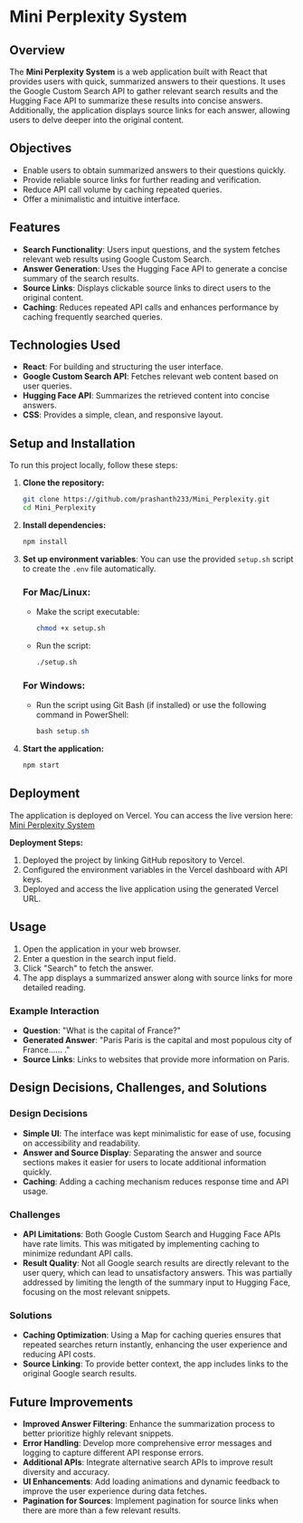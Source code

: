 # Mini Perplexity System

## Overview

The **Mini Perplexity System** is a web application built with React that provides users with quick, summarized answers to their questions. It uses the Google Custom Search API to gather relevant search results and the Hugging Face API to summarize these results into concise answers. Additionally, the application displays source links for each answer, allowing users to delve deeper into the original content.

## Objectives

- Enable users to obtain summarized answers to their questions quickly.
- Provide reliable source links for further reading and verification.
- Reduce API call volume by caching repeated queries.
- Offer a minimalistic and intuitive interface.

## Features

- **Search Functionality**: Users input questions, and the system fetches relevant web results using Google Custom Search.
- **Answer Generation**: Uses the Hugging Face API to generate a concise summary of the search results.
- **Source Links**: Displays clickable source links to direct users to the original content.
- **Caching**: Reduces repeated API calls and enhances performance by caching frequently searched queries.

## Technologies Used

- **React**: For building and structuring the user interface.
- **Google Custom Search API**: Fetches relevant web content based on user queries.
- **Hugging Face API**: Summarizes the retrieved content into concise answers.
- **CSS**: Provides a simple, clean, and responsive layout.

## Setup and Installation

To run this project locally, follow these steps:

1. **Clone the repository:**

   ```bash
   git clone https://github.com/prashanth233/Mini_Perplexity.git
   cd Mini_Perplexity
   ```

2. **Install dependencies:**

   ```bash
   npm install
   ```

3. **Set up environment variables**: You can use the provided `setup.sh` script to create the `.env` file automatically.

   ### For Mac/Linux:

   - Make the script executable:

     ```bash
     chmod +x setup.sh
     ```

   - Run the script:

     ```bash
     ./setup.sh
     ```

   ### For Windows:

   - Run the script using Git Bash (if installed) or use the following command in PowerShell:

     ```powershell
     bash setup.sh
     ```

4. **Start the application:**

   ```bash
   npm start
   ```

## Deployment

The application is deployed on Vercel. You can access the live version here: [Mini Perplexity System](https://mini-perplexity-tu5c.vercel.app/)

**Deployment Steps:**
1. Deployed the project by linking GitHub repository to Vercel.
2. Configured the environment variables in the Vercel dashboard with API keys.
3. Deployed and access the live application using the generated Vercel URL.

## Usage

1. Open the application in your web browser.
2. Enter a question in the search input field.
3. Click "Search" to fetch the answer.
4. The app displays a summarized answer along with source links for more detailed reading.

### Example Interaction

- **Question**: "What is the capital of France?"
- **Generated Answer**: "Paris Paris is the capital and most populous city of France...... ."
- **Source Links**: Links to websites that provide more information on Paris.

## Design Decisions, Challenges, and Solutions

### Design Decisions

- **Simple UI**: The interface was kept minimalistic for ease of use, focusing on accessibility and readability.
- **Answer and Source Display**: Separating the answer and source sections makes it easier for users to locate additional information quickly.
- **Caching**: Adding a caching mechanism reduces response time and API usage.

### Challenges

- **API Limitations**: Both Google Custom Search and Hugging Face APIs have rate limits. This was mitigated by implementing caching to minimize redundant API calls.
- **Result Quality**: Not all Google search results are directly relevant to the user query, which can lead to unsatisfactory answers. This was partially addressed by limiting the length of the summary input to Hugging Face, focusing on the most relevant snippets.

### Solutions

- **Caching Optimization**: Using a Map for caching queries ensures that repeated searches return instantly, enhancing the user experience and reducing API costs.
- **Source Linking**: To provide better context, the app includes links to the original Google search results.

## Future Improvements

- **Improved Answer Filtering**: Enhance the summarization process to better prioritize highly relevant snippets.
- **Error Handling**: Develop more comprehensive error messages and logging to capture different API response errors.
- **Additional APIs**: Integrate alternative search APIs to improve result diversity and accuracy.
- **UI Enhancements**: Add loading animations and dynamic feedback to improve the user experience during data fetches.
- **Pagination for Sources**: Implement pagination for source links when there are more than a few relevant results.
